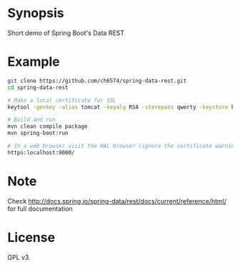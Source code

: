 # Synopsis
Short demo of Spring Boot's Data REST 

# Example
```bash
git clone https://github.com/ch6574/spring-data-rest.git
cd spring-data-rest

# Make a local certificate for SSL
keytool -genkey -alias tomcat -keyalg RSA -storepass qwerty -keystore keystore.rsa

# Build and run
mvn clean compile package
mvn spring-boot:run

# In a web browser visit the HAL browser (ignore the certificate warnings)
https:localhost:9000/
```
# Note
Check http://docs.spring.io/spring-data/rest/docs/current/reference/html/ for full documentation

# License
GPL v3.
